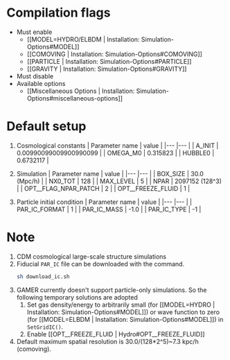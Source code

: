 # Compilation flags
- Must enable
   - [[MODEL=HYDRO/ELBDM | Installation: Simulation-Options#MODEL]]
   - [[COMOVING | Installation: Simulation-Options#COMOVING]]
   - [[PARTICLE | Installation: Simulation-Options#PARTICLE]]
   - [[GRAVITY | Installation: Simulation-Options#GRAVITY]]
- Must disable
- Available options
   - [[Miscellaneous Options | Installation: Simulation-Options#miscellaneous-options]]


# Default setup
1. Cosmological constants
   | Parameter name | value                  |
   |---             |---                     |
   | A_INIT         | 0.00990099009900990099 |
   | OMEGA_M0       | 0.315823               |
   | HUBBLE0        | 0.6732117              |

2. Simulation
   | Parameter name       | value           |
   |---                   |---              |
   | BOX_SIZE             | 30.0 (Mpc/h)    |
   | NX0_TOT              | 128             |
   | MAX_LEVEL            | 5               |
   | NPAR                 | 2097152 (128^3) |
   | OPT__FLAG_NPAR_PATCH | 2               |
   | OPT__FREEZE_FLUID    | 1               |

3. Particle initial condition
   | Parameter name | value |
   |---             |---    |
   | PAR_IC_FORMAT  | 1     |
   | PAR_IC_MASS    | -1.0  |
   | PAR_IC_TYPE    | -1    |


# Note
1. CDM cosmological large-scale structure simulations
2. Fiducial `PAR_IC` file can be downloaded with the command.
   ```bash
   sh download_ic.sh
   ```
3. GAMER currently doesn't support particle-only simulations. So the following temporary solutions are adopted
   1. Set gas density/energy to arbitrarily small (for [[MODEL=HYDRO | Installation: Simulation-Options#MODEL]])
      or wave function to zero (for [[MODEL=ELBDM | Installation: Simulation-Options#MODEL]]) in `SetGridIC()`.
   2. Enable [[OPT__FREEZE_FLUID | Hydro#OPT__FREEZE_FLUID]]
4. Default maximum spatial resolution is 30.0/(128*2^5)~7.3 kpc/h (comoving).
